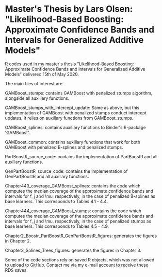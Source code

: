 # Master's Thesis by Lars Olsen: "Likelihood-Based Boosting: Approximate Confidence Bands and Intervals for Generalized Additive Models"
R codes used in my master's thesis "Likelihood-Based Boosting: Approximate Confidence Bands and Intervals for Generalized Additive Models" delivered 15th of May 2020.

The main files of interest are:

GAMBoost_stumps: contains GAMBoost with penalized stumps algorithm, alongside all auxiliary functions.

GAMBoost_stumps_with_intercept_update: Same as above, but this implementation of GAMBoost with penalized stumps conduct intercept updates. It relies on auxiliary functions from GAMBoost_stumps.

GAMBoost_splines: contains auxiliary functions to Binder's R-package 'GAMBoost'.

GAMBoost_common: contains auxiliary functions that work for both GAMBoost with penalized B-splines and penalized stumps. 

PartBoostR_source_code: contains the implementation of PartBoostR and all auxillary functions.

GenPartBoostR_source_code: contains the implementation of GenPartBoostR and all auxillary functions.

Chapter443_coverage_GAMBoost_splines: contains the code which computes the median coverage of the approximate confidence bands and intervals for f_j and \mu, respectively, in the case of penalized B-splines as base learners. This corresponds to Tables 4.1 - 4.4.

Chapter444_coverage_GAMBoost_stumps: contains the code which computes the median coverage of the approximate confidence bands and intervals for f_j and \mu, respectively, in the case of penalized stumps as base learners. This corresponds to Tables 4.5 - 4.9.

Chapter2_Boostr_PartBoostR_GenPartBoostR_figures: generates the figures in Chapter 2.

Chapter3_Splines_Trees_figures: generates the figures in Chapter 3.

Some of the code sections rely on saved R objects, which was not allowed to upload to GitHub. 
Contact me via my e-mail account to receive these RDS saves. 
